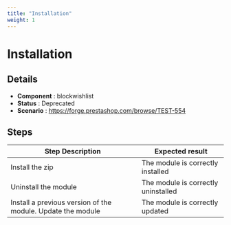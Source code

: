 ```yaml
---
title: "Installation"
weight: 1
---
```


# Installation
## Details
* **Component** : blockwishlist
* **Status** : Deprecated
* **Scenario** : https://forge.prestashop.com/browse/TEST-554

## Steps
| Step Description | Expected result |
| ----- | ----- |
| Install the zip | The module is correctly installed |
| Uninstall the module | The module is correctly uninstalled |
| Install a previous version of the module. Update the module | The module is correctly updated |